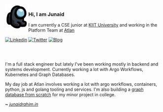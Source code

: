 <img align="left" src="sus.png" width="15%">

### Hi, I am Junaid

I am currently a CSE junior at [KIIT University](https://kiit.ac.in/) and working in the Platform Team at [Atlan](https://atlan.com)

[![Linkedin](https://img.icons8.com/ios-glyphs/25/000000/linkedin.png)](https://www.linkedin.com/in/junaidrahim)
[![Twitter](https://img.icons8.com/ios-glyphs/25/000000/twitter--v1.png)](https://twitter.com/junaidrahxm)
[![Blog](https://img.icons8.com/ios-glyphs/25/000000/overview-pages-1.png)](https://blog.junaidrahim.in)

<br> <br>

I'm a full stack engineer but lately I've been working mostly in backend and systems development. Currently working a lot with Argo Workflows, Kubernetes and Graph Databases.

My day job at Atlan involves working a lot with argo workflows, containers, python, js and golang tooling and services. I'm also building a [graph database from scratch](https://github.com/FornaxDB) for my minor project in college. 

**~** [_junaidrahim.in_](https://junaidrahim.in)

